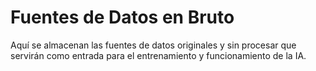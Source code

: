 # Fuentes de Datos en Bruto

Aquí se almacenan las fuentes de datos originales y sin procesar que servirán como entrada para el entrenamiento y funcionamiento de la IA.
